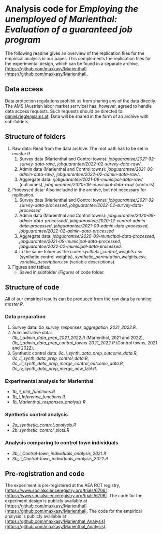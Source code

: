 # Analysis code for *Employing the unemployed of Marienthal: Evaluation of a guaranteed job program*

The following readme gives an overview of the replication files for the empirical analysis in our paper.
This complements the replication files for the experimental design, which can be found in a separate archive, [https://github.com/maxkasy/Marienthal](https://github.com/maxkasy/Marienthal).

## Data access


  
Data protection regulations prohibit us from sharing any of the data directly.
The AMS (Austrian labor market serrvice) has, however, agreed to handle data access requests. 
Such requests should be directed to: [daniel.riegler@ams.at](mailto:daniel.riegler@ams.at).
Data will be shared in the form of an archive with sub-folders.


## Structure of folders

1. Raw data: Read from the data archive. The root path has to be set in *master.R*.
    1. Survey data (Marienthal and Control towns): *jobguarantee/2021-02-survey-data-raw/*, *jobguarantee/2022-02-survey-data-raw/*.
    2. Admin data (Marienthal and Control towns): *jobguarantee/2021-09-admin-data-raw/*, *jobguarantee/2022-02-admin-data-raw/*.
    3. Aggregate data: */jobguarantee/2021-09-municipal-data-raw/* (outcomes), *jobguarantee/2020-09-municipal-data-raw/* (controls)
2. Processed data: Also included in the archive, but not necessary for replication.  
    1. Survey data (Marienthal and Control towns): 
    *jobguarantee/2021-02-survey-data-processed*,
    *jobguarantee/2022-02-survey-data-processed*
    2. Admin data (Marienthal and Control towns): *jobguarantee/2020-09-admin-data-processed/*, *jobguarantee/2020-12-control-admin-data-processed*,
    *jobguarantee/2021-09-admin-data-processed*,
    *jobguarantee/2022-02-admin-data-processed*
    3. Aggregate data: 
    *jobguarantee/2020-09-municipal-data-processed*,
    *jobguarantee/2021-09-municipal-data-processed*,
    *jobguarantee/2022-02-municipal-data-processed*.
    4. In the same folder as the code: 
      *synthetic_control_weights.csv* (synthetic control weights), *synthetic_permutation_weights.csv*,
      *variable_description.csv* (variable descriptions).
3. Figures and tables:
    - Saved in subfolder */Figures* of code folder.




## Structure of code

All of our empirical results can be produced from the raw data by running *master.R*.


### Data preparation

1. Survey data: *0a_survey_responses_aggregation_2021_2022.R*.
1. Administrative data:  
    *0b_i_admin_data_prep_2021_2022.R* (Marienthal, 2021 and 2022),
    *0b_i_admin_data_prep_control_towns-2021_2022.R* (Control towns, 2021 and 2022).
1. Synthetic control data: 
    *0c_i_synth_data_prep_outcome_data.R*,
    *0c_ii_synth_data_prep_control_data.R*,
    *0c_iii_synth_data_prep_merge_control_outcome_data.R*,
    *0c_iv_synth_data_prep_merge_new_lzbl.R*.


### Experimental analysis for Marienthal

- *1b_ii_plot_functions.R*
- *1b_i_Inference_functions.R*
- *1b_Marienthal_responses_analysis.R*


### Synthetic control analysis
- *2a_synthetic_control_analysis.R*
- *2b_synthetic_control_plots.R*

### Analysis comparing to control town individuals
- *3b_i_Control-town_individuals_analysis_2021.R*
- *3b_ii_Control-town_individuals_analysis_2022.R*


## Pre-registration and code

The experiment is pre-registered at the AEA RCT registry, [https://www.socialscienceregistry.org/trials/6706](https://www.socialscienceregistry.org/trials/6706).
The code for the experiment design is publicly available at [https://github.com/maxkasy/Marienthal](https://github.com/maxkasy/Marienthal).
The code for the empirical analysis is publicly available at [https://github.com/maxkasy/Marienthal_Analysis](https://github.com/maxkasy/Marienthal_Analysis).



